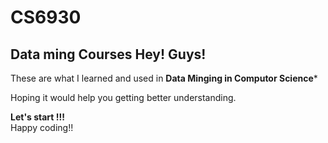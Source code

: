 # CS6930
Data ming Courses
Hey! Guys!
-----

These are what I learned and used in **Data Minging in Computor Science***<br>


Hoping it would help you getting better understanding.



**Let's start !!!**<br>
Happy coding!!
